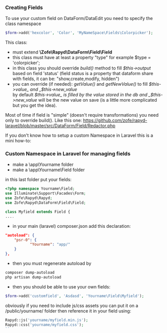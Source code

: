 ### Creating Fields

To use your custom field on DataForm/DataEdit you need to specify the class namespace
```php
$form->add('hexcolor', 'Color', 'MyNameSpace\Fields\Colorpicker');
```
This class:
- must extend **\Zofe\Rapyd\DataForm\Field\Field**
- this class must have at least a property "type" for example $type = 'colorpicker';
- in this class you should override _build()_ method  to fill _$this->output_   based on  field 'status'
(field status is a property that dataform share with fields,  it can be: "show,create,modify, hidden")
- you can override (if needed): _getValue()_ and _getNewValue()_ to fill _$this->value_  and _$this->new_value_  
by default _$this->value_  is filled by the value stored in the db  and _$this->new_value_ will be the new value on save (is a little more complicated but you get the idea).

Most of time if field is "simple" (doesn't require transformations) you need only to override build().
Like this one:
https://github.com/zofe/rapyd-laravel/blob/master/src/DataForm/Field/Redactor.php


If you don't know how to setup a custom Namespace in Laravel this is a mini how-to:

### Custom Namespace in Laravel for managing fields

- make a \app\Yourname  folder 
- make a \app\Yourname\Field  folder


in this last folder put your fields:
```php
<?php namespace Yourname\Field;
use Illuminate\Support\Facades\Form;
use Zofe\Rapyd\Rapyd;
use Zofe\Rapyd\DataForm\Field\Field;

class Myfield extends Field {
....
```
- in your main (laravel) composer.json add this declaration:
```json
"autoload": {
    "psr-0": {
           "Yourname": "app/"
    }
},
```
- then you must regenerate autoload by 
```sh
composer dump-autoload
php artisan dump-autoload
```
- then you should be able to use your own fields:
```php
$form->add('customfield', 'Asdasd', 'Yourname\Field\Myfield');
```

obviously if you need to include js/css assets you can put it on a /public/yourname/ folder then reference it in your field using:
```php
Rapyd::js('yourname/myfield.min.js');
Rapyd::css('yourname/myfield.css');
``
